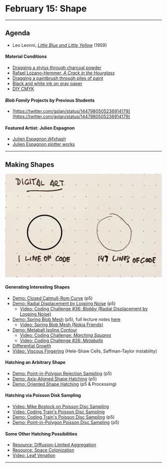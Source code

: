 # February 15: Shape

---

## Agenda

* Leo Leonni, [*Little Blue and Little Yellow*](https://www.youtube.com/watch?v=91ZmDCXlxAA) (1959)

#### Material Conditions

* [Dragging a stylus through charcoal powder](https://www.instagram.com/reel/C1vGPXmPTNF/)
* [Rafael Lozano-Hemmer, *A Crack in the Hourglass*](https://www.youtube.com/watch?v=BsVsULhoSbM)
* [Dragging a paintbrush through piles of paint](https://www.instagram.com/reel/C3Go-jOPtdg/)
* [Black and white ink on gray paper](https://www.instagram.com/p/C1prz_6yWDD/)
* [DIY CMYK](https://www.instagram.com/p/C3QxL1iSyLo/)

#### *Blob Family* Projects by Previous Students

* [https://twitter.com/golan/status/1447980505236914179](https://twitter.com/golan/status/1447980505236914179)

#### Featured Artist: Julien Espagnon

* [Julien Espagnon @fxhash](https://www.fxhash.xyz/u/Julien%20Espagnon)
* [Julien Espagnon plotter works](https://www.julienespagnon.fr/art/plotter-artworks/)

---

## Making Shapes

![dominikus_baur_1-line-vs-147.jpg](img/dominikus_baur_1-line-vs-147.jpg)

#### Generating Interesting Shapes

* [Demo: Closed Catmull-Rom Curve](https://editor.p5js.org/golan/sketches/IlEFXzOkF) (p5)
* [Demo: Radial Displacement by Looping Noise](https://editor.p5js.org/golan/sketches/Fv_U5kR6g) (p5)
  * [Video: Coding Challenge #36: *Blobby* (Radial Displacement by Looping Noise)](https://www.youtube.com/watch?v=rX5p-QRP6R4)
* [Demo: Spring Blob Mesh](https://editor.p5js.org/golan/sketches/tN09_szTo) (p5), full lecture notes [here](https://courses.ideate.cmu.edu/60-212/f2020/daily-notes/september/09-14-movement/springs/)
  * [Video: Spring Blob Mesh (Nokia Friends)](https://www.youtube.com/watch?v=g20QOQP6kSU)
* [Demo: Metaball Isoline Contour](https://editor.p5js.org/golan/sketches/1bmDXMSHX)
  * [Video: Coding Challenge: *Marching Squares*](https://www.youtube.com/watch?v=0ZONMNUKTfU&t=1444s)
  * [Video: Coding Challenge #26: *Metaballs*](https://www.youtube.com/watch?v=ccYLb7cLB1I)
* [Differential Growth](https://github.com/jasonwebb/morphogenesis-resources?tab=readme-ov-file#differential-growth)
* [Video: Viscous Fingering](https://vimeo.com/22212386) (Hele-Shaw Cells, Saffman-Taylor instability)

#### Hatching an Arbitrary Shape

* [Demo: Point-in-Polygon Rejection Sampling](https://editor.p5js.org/golan/sketches/wf8xsGn_-) (p5)
* [Demo: Axis-Aligned Shape Hatching](https://editor.p5js.org/golan/sketches/jiHPNbJOl) (p5)
* [Demo: Oriented Shape Hatching](https://editor.p5js.org/golan/sketches/kPj9pY-8l) (p5 & Processing)

#### Hatching via Poisson Disk Sampling

* [Video: Mike Bostock on Poisson Disc Sampling](https://vimeo.com/112319901)
* [Video: Coding Train's Poisson Disc Sampling](https://www.youtube.com/watch?v=flQgnCUxHlw)
* [Demo: Coding Train's Poisson Disc Sampling](https://editor.p5js.org/codingtrain/sketches/4N78DFCXN) (p5)
* [Demo: Point-in-Polygon Poisson Disc Sampling](https://editor.p5js.org/golan/sketches/R-oeb4gsj) (p5)

#### Some Other Hatching Possibilities

* [Resource: Diffusion-Limited Aggregation](https://github.com/jasonwebb/morphogenesis-resources?tab=readme-ov-file#diffusion-limited-aggregation-dla)
* [Resource: Space Colonization](https://github.com/jasonwebb/morphogenesis-resources?tab=readme-ov-file#space-colonization)
* [Video: Leaf Venation](https://vimeo.com/25604611)

---
